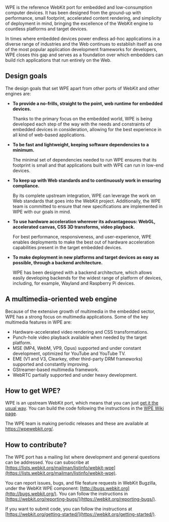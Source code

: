 WPE is the reference WebKit port for embedded and low-consumption computer devices. It has been designed from the ground-up with performance, small footprint, accelerated content rendering, and simplicity of deployment in mind, bringing the excellence of the WebKit engine to countless platforms and target devices.

In times where embedded devices power endless ad-hoc applications in a diverse range of industries and the Web continues to establish itself as one of the most popular application development frameworks for developers, WPE closes this gap and serves as a foundation over which embedders can build rich applications that run entirely on the Web.

## Design goals

The design goals that set WPE apart from other ports of WebKit and other engines are:

* **To provide a no-frills, straight to the point, web runtime   for embedded devices.**

  Thanks to the primary focus on the embedded world, WPE is being developed each step of the way with the needs and constraints of embedded devices in consideration, allowing for the best experience in all kind of web-based applications.

* **To be fast and lightweight, keeping software dependencies to a minimum.**

  The minimal set of dependencies needed to run WPE ensures that its footprint is small and that applications built with WPE can run in low-end devices.

* **To keep up with Web standards and to continuously work in ensuring compliance.**

  By its complete upstream integration, WPE can leverage the work on Web standards that goes into the WebKit project. Additionally, the WPE team is committed to ensure that new specifications are implemented in WPE with our goals in mind.

* **To use hardware acceleration wherever its advantageous: WebGL, accelerated canvas, CSS 3D transforms, video playback.**

  For best performance, responsiveness, and user-experience, WPE enables deployments to make the best out of hardware acceleration capabilities present in the target embedded devices.

* **To make deployment in new platforms and target devices as easy as possible, through a backend architecture.**

  WPE has been designed with a backend architecture, which allows easily developing backends for the widest range of platform of devices, including, for example, Wayland and Raspberry Pi devices.

## A multimedia-oriented web engine

Because of the extensive growth of multimedia in the embedded sector, WPE has a strong focus on multimedia applications. Some of the key multimedia features in WPE are:

* Hardware-accelerated video rendering and CSS transformations.
* Punch-hole video playback available when needed by the target platform.
* MSE (MP4, WebM, VP9, Opus) supported and under constant development, optimized for YouTube and YouTube TV.
* EME (V1 and V3, Clearkey, other third-party DRM frameworks) supported and constantly improving.
* GStreamer-based multimedia framework.
* WebRTC partially supported and under heavy development.

## How to get WPE?

WPE is an upstream WebKit port, which means that you can just [get it the usual way](https://webkit.org/getting-the-code/). You can build the code following the instructions in the [WPE Wiki page](https://trac.webkit.org/wiki/WPE).

The WPE team is making periodic releases and these are available at <https://wpewebkit.org/>.

## How to contribute?

The WPE port has a mailing list where development and general questions can be addressed. You can subscribe at [https://lists.webkit.org/mailman/listinfo/webkit-wpe](https://lists.webkit.org/mailman/listinfo/webkit-wpe).

You can report issues, bugs, and file feature requests in WebKit Bugzilla, under the WebKit WPE component: [http://bugs.webkit.org](http://bugs.webkit.org/). You can follow the instructions in [https://webkit.org/reporting-bugs/](https://webkit.org/reporting-bugs/).

If you want to submit code, you can follow the instructions at [https://webkit.org/getting-started/](https://webkit.org/getting-started/).
